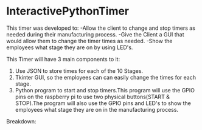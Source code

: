# InteractivePythonTimer

This timer was developed to:
  -Allow the client to change and stop timers as needed during their manufacturing process.
  -Give the Client a GUI that would allow them to change the timer times as needed.
  -Show the employees what stage they are on by using LED's.

This Timer will have 3 main components to it:
  1. Use JSON to store times for each of the 10 Stages.
  2. Tkinter GUI, so the employees can can easily change the times for each stage.
  3. Python program to start and stop timers.This program will use the GPIO pins on the raspberry pi to use two physical buttons(START & STOP).The program will also use the GPIO pins and LED's to show the employees what stage they are on in the manufacturing process. 

Breakdown: 
  
  
